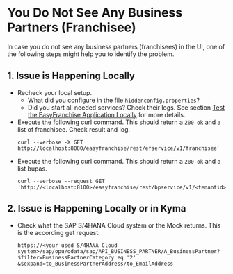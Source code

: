 # You Do Not See Any Business Partners (Franchisee)

In case you do not see any business partners (franchisees) in the UI, one of the following steps might help you to identify the problem.


## 1. Issue is Happening Locally

  * Recheck your local setup.
    * What did you configure in the file `hiddenconfig.properties`?
    * Did you start all needed services? Check their logs. See section [Test the EasyFranchise Application Locally](../../../documentation/prepare/test-app-locally/README.md) for more details.
  * Execute the following curl command. This should return a `200 ok` and a list of franchisee. Check result and log.
    ```
    curl --verbose -X GET http://localhost:8080/easyfranchise/rest/efservice/v1/franchisee`
    ```
  * Execute the following curl command. This should return a `200 ok` and a list bupas.
    ```
    curl --verbose --request GET 'http://<localhost:8100>/easyfranchise/rest/bpservice/v1/<tenantid>/bupa'
    ```

## 2. Issue is Happening Locally or in Kyma

* Check what the SAP S/4HANA Cloud system or the Mock returns. This is the according get request:

  ```
  https://<your used S/4HANA Cloud system>/sap/opu/odata/sap/API_BUSINESS_PARTNER/A_BusinessPartner?$filter=BusinessPartnerCategory eq '2' &$expand=to_BusinessPartnerAddress/to_EmailAddress
  ```